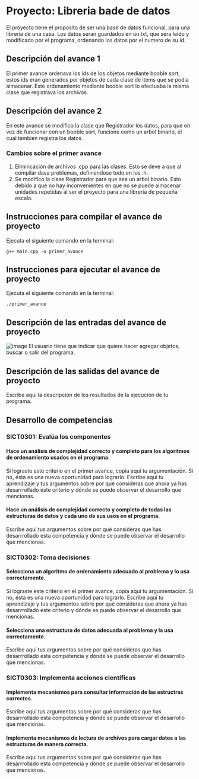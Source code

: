 # Proyecto: Libreria bade de datos
El proyecto tiene el proposito de ser una base de datos funcional, para una libreria de una casa. Los datos seran guardados en un txt, que sera leido y modificado por el programa, ordenando los datos por el numero de su id.

## Descripción del avance 1
El primer avance ordenava los ids de los objetos mediante booble sort, estos ids eran generados por objetos de cada clase de items que se podia almacenar. Este ordenamiento mediante booble sort lo efectuaba la misma clase que registrava los archivos.

## Descripción del avance 2
En este avance se modifico la clase que Registrador los datos, para que en vez de funcionar con un booble sort, funcione como un arbol binario, el cual tambien registra los datos.

### Cambios sobre el primer avance
1. Elimincación de archivos .cpp para las clases. Esto se deve a que al compilar dava problemas, definiendose todo en los .h.
2. Se modifico la clase Registrador para que sea un arbol binario. Esto debido a que no hay inconvenientes en que no se puede almacenar unidades repetidas al ser el proyecto para una libreria de pequeña escala.

## Instrucciones para compilar el avance de proyecto
Ejecuta el siguiente comando en la terminal:

`g++ main.cpp -o primer_avance` 

## Instrucciones para ejecutar el avance de proyecto
Ejecuta el siguiente comando en la terminal:

`./primer_avance` 

## Descripción de las entradas del avance de proyecto
![image](https://github.com/user-attachments/assets/79bf25ff-3254-4176-bafb-054b3c79d4b0)
El usuario tiene que indicar que quiere hacer agregar objetos, buscar o salir del programa.



## Descripción de las salidas del avance de proyecto
Escribe aquí la descripción de los resultados de la ejecución de tu programa.

## Desarrollo de competencias

### SICT0301: Evalúa los componentes
#### Hace un análisis de complejidad correcto y completo para los algoritmos de ordenamiento usados en el programa.
Si lograste este criterio en el primer avance, copia aquí tu argumentación. Si no, ésta es una nueva oportunidad para lograrlo. Escribe aquí tu aprendizaje y tus argumentos sobre por qué consideras que ahora ya has desarrrollado este criterio y dónde se puede observar el desarrollo que mencionas.

#### Hace un análisis de complejidad correcto y completo de todas las estructuras de datos y cada uno de sus usos en el programa.
Escribe aquí tus argumentos sobre por qué consideras que has desarrrollado esta competencia y dónde se puede observar el desarrollo que mencionas.

### SICT0302: Toma decisiones
#### Selecciona un algoritmo de ordenamiento adecuado al problema y lo usa correctamente.
Si lograste este criterio en el primer avance, copia aquí tu argumentación. Si no, ésta es una nueva oportunidad para lograrlo. Escribe aquí tu aprendizaje y tus argumentos sobre por qué consideras que ahora ya has desarrrollado este criterio y dónde se puede observar el desarrollo que mencionas.

#### Selecciona una estructura de datos adecuada al problema y la usa correctamente.
Escribe aquí tus argumentos sobre por qué consideras que has desarrrollado esta competencia y dónde se puede observar el desarrollo que mencionas.

### SICT0303: Implementa acciones científicas
#### Implementa mecanismos para consultar información de las estructras correctos.
Escribe aquí tus argumentos sobre por qué consideras que has desarrrollado esta competencia y dónde se puede observar el desarrollo que mencionas.

#### Implementa mecanismos de lectura de archivos para cargar datos a las estructuras de manera correcta.
Escribe aquí tus argumentos sobre por qué consideras que has desarrrollado esta competencia y dónde se puede observar el desarrollo que mencionas.
